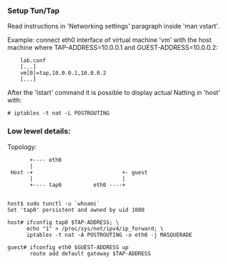 ### Setup Tun/Tap

Read instructions in 'Networking settings' paragraph inside 'man vstart'.

Example: connect eth0 interface of virtual machine 'vm'
with the host machine where TAP-ADDRESS=10.0.0.1 and GUEST-ADDRESS=10.0.0.2:

		lab.conf
		[...]
		vm[0]=tap,10.0.0.1,10.0.0.2
		[...]


After the 'lstart' command it is possible to display actual Natting in
'host' with:

	# iptables -t nat -L POSTROUTING


### Low lewel details:


Topology:

           +---- eth0
           |
     Host -+                            +- guest
           |                            |
           +---- tap0          eth0 ----+


    host$ sudo tunctl -u `whoami`
    Set 'tap0' persistent and owned by uid 1000

    host# ifconfig tap0 $TAP-ADDRESS; \
          echo "1" > /proc/sys/net/ipv4/ip_forward; \
          iptables -t nat -A POSTROUTING -o eth0 -j MASQUERADE

    guest# ifconfig eth0 $GUEST-ADDRESS up
           route add default gateway $TAP-ADDRESS


